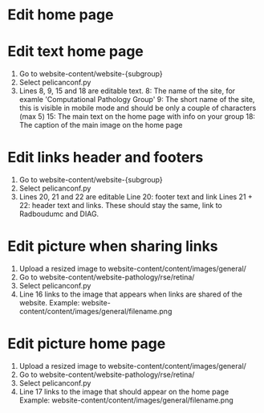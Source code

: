 # Edit home page

# Edit text home page
1. Go to website-content/website-{subgroup}
2. Select pelicanconf.py
3. Lines 8, 9, 15 and 18 are editable text. 
8: The name of the site, for examle 'Computational Pathology Group' 
9: The short name of the site, this is visible in mobile mode and should be only a couple of characters (max 5)
15: The main text on the home page with info on your group
18: The caption of the main image on the home page

# Edit links header and footers
1. Go to website-content/website-{subgroup}
2. Select pelicanconf.py
3. Lines 20, 21 and 22 are editable
Line 20: footer text and link
Lines 21 + 22: header text and links. These should stay the same, link to Radboudumc and DIAG.

# Edit picture when sharing links
1. Upload a resized image to website-content/content/images/general/
2. Go to website-content/website-pathology/rse/retina/
3. Select pelicanconf.py
4. Line 16 links to the image that appears when links are shared of the website. 
Example: website-content/content/images/general/filename.png

# Edit picture home page
1. Upload a resized image to website-content/content/images/general/
2. Go to website-content/website-pathology/rse/retina/
3. Select pelicanconf.py
4. Line 17 links to the image that should appear on the home page
Example: website-content/content/images/general/filename.png



